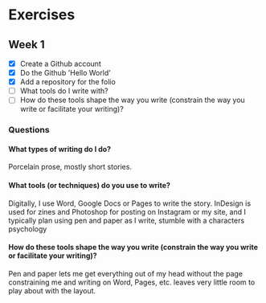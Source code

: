 # Exercises

## Week 1 

- [x] Create a Github account
- [x] Do the Github 'Hello World'
- [x] Add a repository for the folio
- [ ] What tools do I write with?
- [ ] How do these tools shape the way you write (constrain the way you write or facilitate your writing)?

### Questions

#### What types of writing do I do?
Porcelain prose, mostly short stories.  

#### What tools (or techniques) do you use to write?

Digitally, I use Word, Google Docs or Pages to write the story. InDesign is used for zines and Photoshop for posting on Instagram or my site, and I typically plan using pen and paper as I write, stumble with a characters psychology

#### How do these tools shape the way you write (constrain the way you write or facilitate your writing)?
Pen and paper lets me get everything out of my head without the page constraining me and writing on Word, Pages, etc. leaves very little room to play about with the layout. 
  

